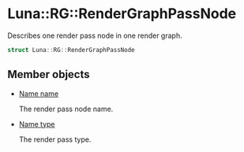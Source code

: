 # Luna::RG::RenderGraphPassNode
Describes one render pass node in one render graph. 

```c++
struct Luna::RG::RenderGraphPassNode
```

## Member objects
* [Name name](struct_luna_1_1_r_g_1_1_render_graph_pass_node_1a7082db574ba2d2d69ccafb060398b7d8.md)

    The render pass node name. 

* [Name type](struct_luna_1_1_r_g_1_1_render_graph_pass_node_1a36d5c3ec2d803ff6854ec225ea105fe1.md)

    The render pass type. 

